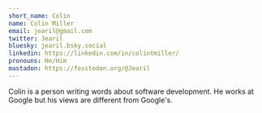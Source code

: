 ```yaml
---
short_name: Colin
name: Colin Miller
email: jearil@gmail.com
twitter: Jearil
bluesky: jearil.bsky.social
linkedin: https://linkedin.com/in/colintmiller/
pronouns: He/Him
mastadon: https://fosstodon.org/@Jearil
---
```


Colin is a person writing words about software development. He works at Google but his views are different from Google's.